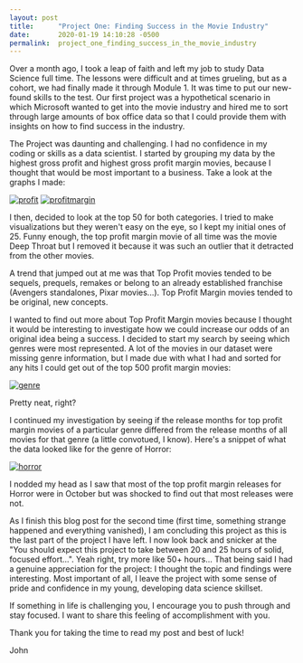 ```yaml
---
layout: post
title:      "Project One: Finding Success in the Movie Industry"
date:       2020-01-19 14:10:28 -0500
permalink:  project_one_finding_success_in_the_movie_industry
---
```


Over a month ago, I took a leap of faith and left my job to study Data Science full time. The lessons were difficult and at times grueling, but as a cohort, we had finally made it through Module 1. It was time to put our new-found skills to the test.
Our first project was a hypothetical scenario in which Microsoft wanted to get into the movie industry and hired me to sort through large amounts of box office data so that I could provide them with insights on how to find success in the industry.

The Project was daunting and challenging. I had no confidence in my coding or skills as a data scientist. I started by grouping my data by the highest gross profit and highest gross profit margin movies, because I thought that would be most important to a business. Take a look at the graphs I made:

<a href="https://imgbb.com/"><img src="https://i.ibb.co/2gH193m/profit.png" alt="profit" border="0"></a>
<a href="https://imgbb.com/"><img src="https://i.ibb.co/8X6SQSN/profitmargin.png" alt="profitmargin" border="0"></a>

I then, decided to look at the top 50 for both categories. I tried to make visualizations but they weren't easy on the eye, so I kept my initial ones of 25. Funny enough, the top profit margin movie of all time was the movie Deep Throat but I removed it because it was such an outlier that it detracted from the other movies.

A trend that jumped out at me was that Top Profit movies tended to be sequels, prequels, remakes or belong to an already established franchise (Avengers standalones, Pixar movies...). Top Profit Margin movies tended to be original, new concepts.

I wanted to find out more about Top Profit Margin movies because I thought it would be interesting to investigate how we could increase our odds of an original idea being a success. I decided to start my search by seeing which genres were most represented. A lot of the movies in our dataset were missing genre information, but I made due with what I had and sorted for any hits I could get out of the top 500 profit margin movies: 

<a href="https://imgbb.com/"><img src="https://i.ibb.co/7RgHYWW/genre.png" alt="genre" border="0"></a>

Pretty neat, right?

I continued my investigation by seeing if the release months for top profit margin movies of a particular genre differed from the release months of all movies for that genre (a little convotued, I know). Here's a snippet of what the data looked like for the genre of Horror:

<a href="https://ibb.co/smZJ1Dg"><img src="https://i.ibb.co/8KH4xRm/horror.png" alt="horror" border="0"></a>

I nodded my head as I saw that most of the top profit margin releases for Horror were in October but was shocked to find out that most releases were not.

As I finish this blog post for the second time (first time, something strange happened and everything vanished), I am concluding this project as this is the last part of the project I have left. I now look back and snicker at the "You should expect this project to take between 20 and 25 hours of solid, focused effort...". Yeah right, try more like 50+ hours...
That being said I had a genuine appreciation for the project: I thought the topic and findings were interesting. Most important of all, I leave the project with some sense of pride and confidence in my young, developing data science skillset.

If something in life is challenging you, I encourage you to push through and stay focused. I want to share this feeling of accomplishment with you.

Thank you for taking the time to read my post and best of luck!

John



